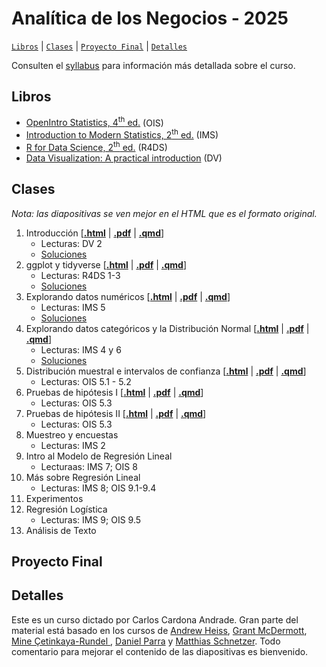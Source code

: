 # Analítica de los Negocios - 2025

[`Libros`](#libros) | [`Clases`](#clases) | [`Proyecto Final`](#proyecto-final) | [`Detalles`](#detalles)   

Consulten el [syllabus](https://rawcdn.githack.com/ccardonaandrade/analitica_2025/6ccf6062a232749bfe8365895b5f3958bc2c0c64/syllabus/syllabus.pdf) para información más detallada sobre el curso.

## Libros 

- [OpenIntro Statistics, 4<sup>th</sup> ed.](https://www.openintro.org/book/os/) (OIS)
- [Introduction to Modern Statistics, 2<sup>th</sup> ed.](https://openintro-ims.netlify.app/) (IMS)
- [R for Data Science, 2<sup>th</sup> ed.](https://r4ds.hadley.nz/) (R4DS)
- [Data Visualization: A practical introduction](https://socviz.co/) (DV)

## Clases 

*Nota: las diapositivas se ven mejor en el HTML que es el formato original.*

1. Introducción \[[**.html**](https://rawcdn.githack.com/ccardonaandrade/analitica_2025/6ccf6062a232749bfe8365895b5f3958bc2c0c64/diapositivas/01_intro/index.html) | [**.pdf**](https://rawcdn.githack.com/ccardonaandrade/analitica_2025/6ccf6062a232749bfe8365895b5f3958bc2c0c64/diapositivas/01_intro/index.pdf) | [**.qmd**](https://rawcdn.githack.com/ccardonaandrade/analitica_2025/6ccf6062a232749bfe8365895b5f3958bc2c0c64/diapositivas/01_intro/index.qmd)\]
    - Lecturas: DV 2
    - [Soluciones](https://rawcdn.githack.com/ccardonaandrade/analitica_2025/db14214acaba503c69826b00c82e8092d524d70b/ejercicios/slides_sol/sol01/index.html)
2. ggplot y tidyverse \[[**.html**](https://rawcdn.githack.com/ccardonaandrade/analitica_2025/6ccf6062a232749bfe8365895b5f3958bc2c0c64/diapositivas/02_ggplot_tidy/index.html) | [**.pdf**](https://rawcdn.githack.com/ccardonaandrade/analitica_2025/6ccf6062a232749bfe8365895b5f3958bc2c0c64/diapositivas/02_ggplot_tidy/index.pdf) | [**.qmd**](https://rawcdn.githack.com/ccardonaandrade/analitica_2025/6ccf6062a232749bfe8365895b5f3958bc2c0c64/diapositivas/02_ggplot_tidy/index.qmd)\]
    - Lecturas: R4DS 1-3
    - [Soluciones](https://rawcdn.githack.com/ccardonaandrade/analitica_2025/5217e32de76abad7c65a087f7efb46e28c0c9d8b/ejercicios/slides_sol/sol02/index.html)
3. Explorando datos numéricos \[[**.html**](https://rawcdn.githack.com/ccardonaandrade/analitica_2025/3ee4a2330e49066e3b973f23d6cc6c9865045f12/diapositivas/03_numerical/index.html) | [**.pdf**](https://rawcdn.githack.com/ccardonaandrade/analitica_2025/3ee4a2330e49066e3b973f23d6cc6c9865045f12/diapositivas/03_numerical/index.pdf) | [**.qmd**](https://rawcdn.githack.com/ccardonaandrade/analitica_2025/3ee4a2330e49066e3b973f23d6cc6c9865045f12/diapositivas/03_numerical/index.qmd)\]
    - Lecturas: IMS 5
    - [Soluciones](https://rawcdn.githack.com/ccardonaandrade/analitica_2025/9584d69b8dee757b40e4191d0a8c5bd92f016d85/ejercicios/slides_sol/sol03/index.html)
4. Explorando datos categóricos y la Distribución Normal \[[**.html**](https://rawcdn.githack.com/ccardonaandrade/analitica_2025/70174b95d024c7dd9c9cf9dd6a0ee0f4d3aa161d/diapositivas/04_categorical/index.html) | [**.pdf**](https://rawcdn.githack.com/ccardonaandrade/analitica_2025/70174b95d024c7dd9c9cf9dd6a0ee0f4d3aa161d/diapositivas/04_categorical/index.pdf) | [**.qmd**](https://rawcdn.githack.com/ccardonaandrade/analitica_2025/70174b95d024c7dd9c9cf9dd6a0ee0f4d3aa161d/diapositivas/04_categorical/index.qmd)\]
    - Lecturas: IMS 4 y 6
    - [Soluciones](https://rawcdn.githack.com/ccardonaandrade/analitica_2025/71b0df1fc4a6bc3f5bfd4ea881e9129b8a19b37b/ejercicios/slides_sol/sol04/index.html)
5. Distribución muestral e intervalos de confianza \[[**.html**](https://rawcdn.githack.com/ccardonaandrade/analitica_2025/01f831f7ad84734c63e620a923eba032617f27b8/diapositivas/05_intconf/index.html) | [**.pdf**](https://rawcdn.githack.com/ccardonaandrade/analitica_2025/01f831f7ad84734c63e620a923eba032617f27b8/diapositivas/05_intconf/index.pdf) | [**.qmd**](https://rawcdn.githack.com/ccardonaandrade/analitica_2025/01f831f7ad84734c63e620a923eba032617f27b8/diapositivas/05_intconf/index.qmd)\]
    - Lecturas: OIS 5.1 - 5.2
6. Pruebas de hipótesis I \[[**.html**](https://rawcdn.githack.com/ccardonaandrade/analitica_2025/bc066a5ae91f79933db4b1ea52550f709940b4bd/diapositivas/06_hipotesis/index.html) | [**.pdf**](https://rawcdn.githack.com/ccardonaandrade/analitica_2025/bc066a5ae91f79933db4b1ea52550f709940b4bd/diapositivas/06_hipotesis/index.pdf) | [**.qmd**](https://rawcdn.githack.com/ccardonaandrade/analitica_2025/bc066a5ae91f79933db4b1ea52550f709940b4bd/diapositivas/06_hipotesis/index.qmd)\]
    - Lecturas: OIS 5.3
7. Pruebas de hipótesis II \[[**.html**](https://rawcdn.githack.com/ccardonaandrade/analitica_2025/1eff702aef63f78e9802d5c1f3b8b8ad7cacbcad/diapositivas/07_hipotesis_ii/index.html) | [**.pdf**](https://rawcdn.githack.com/ccardonaandrade/analitica_2025/1eff702aef63f78e9802d5c1f3b8b8ad7cacbcad/diapositivas/07_hipotesis_ii/index.pdf) | [**.qmd**](https://rawcdn.githack.com/ccardonaandrade/analitica_2025/1eff702aef63f78e9802d5c1f3b8b8ad7cacbcad/diapositivas/07_hipotesis_ii/index.qmd)\]
    - Lecturas: OIS 5.3
8. Muestreo y encuestas
    - Lecturas: IMS 2
9. Intro al Modelo de Regresión Lineal
    - Lecturaas: IMS 7; OIS 8
10. Más sobre Regresión Lineal
    - Lecturas: IMS 8; OIS 9.1-9.4
11. Experimentos
12. Regresión Logística
    - Lecturas: IMS 9; OIS 9.5
13. Análisis de Texto

## Proyecto Final 

## Detalles 
Este es un curso dictado por Carlos Cardona Andrade. Gran parte del material está basado en los cursos de [Andrew Heiss](https://evalsp24.classes.andrewheiss.com/), [Grant McDermott](https://github.com/uo-ec607/lectures), [Mine Çetinkaya-Rundel ](https://sta101-f23.github.io/), [Daniel Parra](https://danielfparra.github.io/) y [Matthias Schnetzer](https://mschnetzer.github.io/econpol24/). Todo comentario para mejorar el contenido de las diapositivas es bienvenido.
